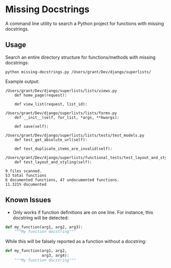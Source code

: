 # Missing Docstrings

A command line utility to search a Python project for functions with missing docstrings.

## Usage

Search an entire directory structure for functions/methods with missing docstrings:

```
python missing-docstrings.py /Users/grant/Dev/django/superlists/
```

Example output:

```
/Users/grant/Dev/django/superlists/lists/views.py
    def home_page(request):

    def view_list(request, list_id):

/Users/grant/Dev/django/superlists/lists/forms.py
    def __init__(self, for_list, *args, **kwargs):

    def save(self):

/Users/grant/Dev/django/superlists/lists/tests/test_models.py
    def test_get_absolute_url(self):

    def test_duplicate_items_are_invalid(self):

/Users/grant/Dev/django/superlists/functional_tests/test_layout_and_styling.py
    def test_layout_and_styling(self):

9 files scanned.
53 total functions
6 documented functions, 47 undocumented functions.
11.321% documented
```

## Known Issues

* Only works if function definitions are on one line. For instance, this docstring will be detected:

```python
def my_function(arg1, arg2, arg3):
    """My function docstring"""
```

While this will be falsely reported as a function without a docstring:

```python
def my_function(arg1, arg2,
                arg3, arg4):
    """My function docstring"""
```
